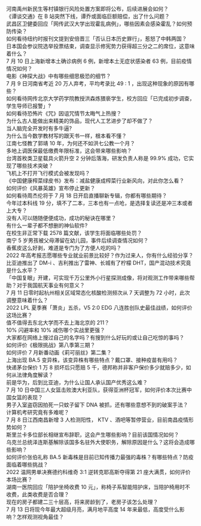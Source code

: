 河南禹州新民生等村镇银行风险处置方案即将公布，后续进展会如何？  
《谭谈交通》在 B 站突然下线，谭乔或面临巨额赔偿，出了什么问题？  
武昌区卫健委回应「网传武汉大学出现霍乱病例」，哪些因素会感染霍乱？如何预防传染？  
如何看待纽约时报刊文提到安倍晋三「否认日本历史罪行」，惹怒了中韩两国？  
日本国会参议院选举投票结束，调查显示修宪势力获得超三分之二的席位，这意味着什么？  
7 月 10 日上海新增本土确诊病例 6 例，新增本土无症状感染者 63 例，目前疫情情况如何？  
电影《神探大战》中有哪些细思极恐的细节？  
7 月 9 日河南省考近 20 万人弃考，平均考录比 49 : 1 ，出现这种现象的原因有哪些？  
如何看待网传北京大学药学院教授洪森炼猥亵学生，校方回应「已完成初步调查，学生导师已报警」?  
如何看待恐怖片《咒》因诅咒情节太晦气上热搜？  
为什么古人能做出来精美的饰品，现代人工艺进步了却不做了？  
当人脑完全开发时有多牛逼?  
为什么当今数学教材写的跟天书一样，根本看不懂？  
江南七怪教了郭靖 10 年，为何还不如洪七公教一个月？  
多地上调医保最低缴费年限标准，这会带来哪些影响？  
台湾首枚类卫星载具火箭升空 2 分钟后落海，研发负责人称是 99.9% 成功，它实现了哪些技术突破？  
飞机上不打开飞行模式会被发现吗？  
《中国健康榨菜绿皮书》发布：减盐健康成榨菜行业新风向，对此你怎么看？  
如何评价《风暴英雄》宣布停止更新？  
如何看待周杰伦将于 7 月 18 日开启直播聊新专辑，你都有哪些期待？  
今年过本科线 19 分，填不了二本，三本也有一点呛，是选择复读还是冲三本或者上大专？  
没有人可以随随便便成功，成功的秘诀在哪里？  
有什么一辈子都不想删的神仙软件?  
在校生非正常下载 2578 篇文献，该学生将面临哪些处罚？  
南宁 5 岁男孩被父母滞留在幼儿园，事件后续调查情况如何？  
香蕉皮这么好剥，难道是专门为了方便人吃的吗？  
2022 年高考报志愿哪些专业就业前景比较好？作为过来人，你有什么经验分享？  
比亚迪推出了 DM-i 、吉利推出了雷神、长城有了柠檬 DHT，国产混动技术究竟是什么水平？  
「中国复眼」开建，可实现千万公里外小行星探测成像，将对观测工作带来哪些帮助？对于我国航天事业有何意义？  
7 月 11 日零时起杭州相关区域常态化核酸检测频次从 7 天调整为 72 小时，此次调整意味着什么？  
2022 LPL 夏季赛「萧炎」五杀，V5 2:0 EDG 八连胜创队史最佳战绩，如何评价这场比赛？  
值不值得去东北大学而不去上海北京的 211？  
10% 闪避率和 10% 减伤哪个实战里更强？  
大家都在网络上搜过自己的名字吗？有搜到什么好玩的或让自己吃惊的事吗？  
如何评价《极限挑战》第八季第三期？  
如何评价 7 月新番动画《莉可丽丝》第二集？  
上海出现 BA.5 变异株，该变异株有哪些特点？戴口罩、接种疫苗有用吗？  
快递茅台保价 1 万 8 损坏后只愿赔 5 千，德邦称并非客户保价多少就赔多少，如何从法律角度解读？  
前是华为，后到比亚迪，为什么让国人承认国产优秀这么难？  
7 月 10 日中国三人女篮击败澳大利亚队，获得亚洲杯冠军，如何评价本次比赛中国女篮的表现？  
男子入室盗窃因拍死一只蚊子留下 DNA 被抓，还有哪些意想不到的破案手法？  
计算机考研究竟有多难呢？  
7 月 8 日江西南昌新增 3 人检测阳性， KTV 、酒吧等暂停营业，目前南昌疫情形势如何？  
斯里兰卡多位部长相继宣布辞职，这会产生哪些影响？目前该国情况如何？  
乌克兰总统泽连斯基解除该国多名驻外大使职务，解除原因是什么？这将会造成哪些影响？  
如何评价张伯礼称 BA.5 新毒株是目前已知传播力最强的毒株？有哪些特点？防疫面临着哪些挑战？  
2022 温网男单决赛德约科维奇 3:1 逆转克耶高斯夺得第 21 座大满贯，如何评价本场比赛？  
湖南一医院回应「陪护坐椅收费 10 元」，称椅子系智能陪护床，当陪护椅用时不收费，此类收费是否合理？  
现在的房子都建二三十层高，将来房龄到了，老房子该怎么处理？  
7 月 13 日将现今年最大超级月亮，满月地平高度 14 年来最低，高度受什么影响？怎样观测视角最佳？  
